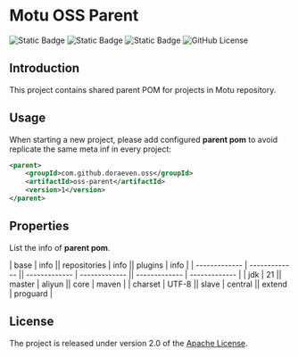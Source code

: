 # Motu OSS Parent

![Static Badge](https://img.shields.io/badge/build-passing-brightgreen)
![Static Badge](https://img.shields.io/badge/tag-1-blue)
![Static Badge](https://img.shields.io/badge/released-v20240220-blue)
![GitHub License](https://img.shields.io/github/license/doraeven/oss-parent)

## Introduction

This project contains shared parent POM for projects in Motu repository.

## Usage

When starting a new project, please add configured **parent pom** to avoid replicate the same meta inf in every project:

```xml
<parent>
	<groupId>com.github.doraeven.oss</groupId>
	<artifactId>oss-parent</artifactId>
	<version>1</version>
</parent>
```

## Properties

List the info of **parent pom**.

| base          | info          || repositories  | info          || plugins       | info          |
| ------------- | ------------- || ------------- | ------------- || ------------- | ------------- |
| jdk           | 21            || master        | aliyun        || core          | maven         |
| charset       | UTF-8         || slave         | central       || extend        | proguard      |

## License

The project is released under version 2.0 of the [Apache License](https://www.apache.org/licenses/LICENSE-2.0).
